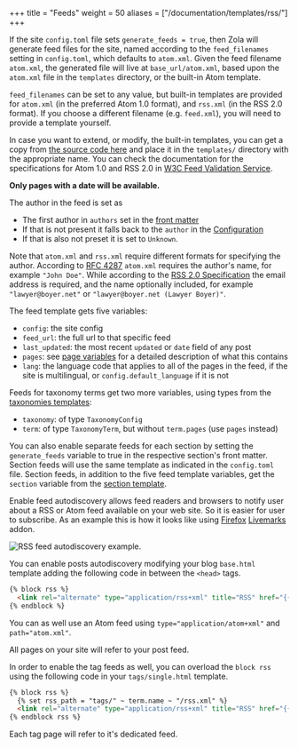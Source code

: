 +++
title = "Feeds"
weight = 50
aliases = ["/documentation/templates/rss/"]
+++

If the site `config.toml` file sets `generate_feeds = true`, then Zola will
generate feed files for the site, named according to the `feed_filenames`
setting in `config.toml`, which defaults to `atom.xml`. Given the feed filename
`atom.xml`, the generated file will live at `base_url/atom.xml`, based upon the
`atom.xml` file in the `templates` directory, or the built-in Atom template.

`feed_filenames` can be set to any value, but built-in templates are provided
for `atom.xml` (in the preferred Atom 1.0 format), and `rss.xml` (in the RSS
2.0 format). If you choose a different filename (e.g. `feed.xml`), you will
need to provide a template yourself.

In case you want to extend, or modify, the built-in templates, you can get a
copy from [the source code here](https://github.com/getzola/zola/tree/master/components/templates/src/builtins)
and place it in the `templates/` directory with the appropriate name. You can
check the documentation for the specifications for Atom 1.0 and RSS 2.0 in
[W3C Feed Validation Service](https://validator.w3.org/feed/docs/).

**Only pages with a date will be available.**

The author in the feed is set as
- The first author in `authors` set in the 
  [front matter](@/documentation/content/page.md#front-matter)
- If that is not present it falls back to the `author` in the 
  [Configuration](@/documentation/getting-started/configuration/index.md)
- If that is also not preset it is set to `Unknown`.

Note that `atom.xml` and `rss.xml` require different formats for specifying the
author. According to [RFC 4287][atom_rfc] `atom.xml` requires the author's
name, for example `"John Doe"`. While according to the 
[RSS 2.0 Specification][rss_spec] the email address is required, and the name
optionally included, for example `"lawyer@boyer.net"` or 
`"lawyer@boyer.net (Lawyer Boyer)"`.

The feed template gets five variables:

- `config`: the site config
- `feed_url`: the full url to that specific feed
- `last_updated`: the most recent `updated` or `date` field of any post
- `pages`: see [page variables](@/documentation/templates/pages-sections.md#page-variables)
  for a detailed description of what this contains
- `lang`: the language code that applies to all of the pages in the feed,
  if the site is multilingual, or `config.default_language` if it is not

Feeds for taxonomy terms get two more variables, using types from the
[taxonomies templates](@/documentation/templates/taxonomies.md):

- `taxonomy`: of type `TaxonomyConfig`
- `term`: of type `TaxonomyTerm`, but without `term.pages` (use `pages` instead)

You can also enable separate feeds for each section by setting the
`generate_feeds` variable to true in the respective section's front matter.
Section feeds will use the same template as indicated in the `config.toml` file.
Section feeds, in addition to the five feed template variables, get the
`section` variable from the [section
template](@/documentation/templates/pages-sections.md).

Enable feed autodiscovery allows feed readers and browsers to notify user about a RSS or Atom feed available on your web site. So it is easier for user to subscribe.
As an example this is how it looks like using [Firefox](https://en.wikipedia.org/wiki/Mozilla_Firefox) [Livemarks](https://addons.mozilla.org/en-US/firefox/addon/livemarks/?src=search) addon.

![RSS feed autodiscovery example.](rss_feed.png)

You can enable posts autodiscovery modifying your blog `base.html` template adding the following code in between the `<head>` tags.
```html
{% block rss %}
  <link rel="alternate" type="application/rss+xml" title="RSS" href="{{/* get_url(path="rss.xml", trailing_slash=false) */}}">
{% endblock %}
```
You can as well use an Atom feed using `type="application/atom+xml"` and `path="atom.xml"`.

All pages on your site will refer to your post feed.

In order to enable the tag feeds as well, you can overload the `block rss` using the following code in your `tags/single.html` template.
```html
{% block rss %}
  {% set rss_path = "tags/" ~ term.name ~ "/rss.xml" %}
  <link rel="alternate" type="application/rss+xml" title="RSS" href="{{/* get_url(path=rss_path, trailing_slash=false) */}}">
{% endblock rss %}
```
Each tag page will refer to it's dedicated feed.

[atom_rfc]: https://www.rfc-editor.org/rfc/rfc4287
[rss_spec]: https://www.rssboard.org/rss-specification#ltauthorgtSubelementOfLtitemgt
